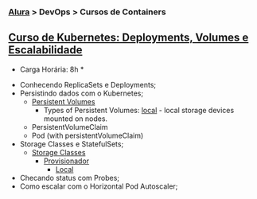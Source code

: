 ### [Alura](https://cursos.alura.com.br/) > DevOps > Cursos de Containers
## [Curso de Kubernetes: Deployments, Volumes e Escalabilidade](https://cursos.alura.com.br/course/kubernetes-deployments-volumes-escalabilidade)

* Carga Horária: 8h *

- Conhecendo ReplicaSets e Deployments;
- Persistindo dados com o Kubernetes;
  - [Persistent Volumes](https://kubernetes.io/docs/concepts/storage/persistent-volumes/)
    - Types of Persistent Volumes: [local](https://kubernetes.io/docs/concepts/storage/volumes/#local) - local storage devices mounted on nodes.
  - PersistentVolumeClaim
  - Pod (with persistentVolumeClaim)
- Storage Classes e StatefulSets;
  - [Storage Classes](https://kubernetes.io/docs/concepts/storage/storage-classes/)
    - [Provisionador](https://kubernetes.io/docs/concepts/storage/storage-classes/#provisioner)
      - [Local](https://kubernetes.io/docs/concepts/storage/storage-classes/#local)
- Checando status com Probes;
- Como escalar com o Horizontal Pod Autoscaler;
